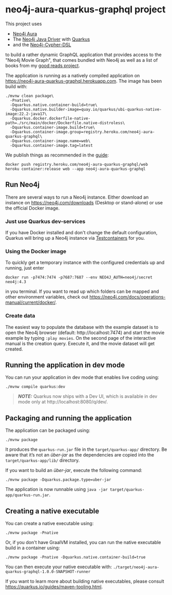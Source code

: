 # neo4j-aura-quarkus-graphql project

This project uses 

* [Neo4j Aura](https://www.google.com/search?client=safari&rls=en&q=neo4j+aura&ie=UTF-8&oe=UTF-8)
* The [Neo4j Java Driver](https://github.com/neo4j/neo4j-java-driver) with [Quarkus](https://quarkus.io)
* and the [Neo4j-Cypher-DSL](https://github.com/neo4j-contrib/cypher-dsl)

to build a rather dynamic GraphQL application that provides access to the "Neo4j Movie Graph", 
that comes bundled with Neo4j as well as a list of books from my [good reads project](https://github.com/michael-simons/goodreads).

The application is running as a natively compiled application on
https://neo4j-aura-quarkus-graphql.herokuapp.com. The image has been build with:

```
./mvnw clean package\
  -Pnative\
  -Dquarkus.native.container-build=true\
  -Dquarkus.native.builder-image=quay.io/quarkus/ubi-quarkus-native-image:22.2-java17\
  -Dquarkus.docker.dockerfile-native-path=./src/main/docker/Dockerfile.native-distroless\
  -Dquarkus.container-image.build=true\
  -Dquarkus.container-image.group=registry.heroku.com/neo4j-aura-quarkus-graphql\
  -Dquarkus.container-image.name=web\
  -Dquarkus.container-image.tag=latest
```

We publish things as recommended in the [guide](https://quarkus.io/guides/deploying-to-heroku):

```
docker push registry.heroku.com/neo4j-aura-quarkus-graphql/web
heroku container:release web --app neo4j-aura-quarkus-graphql
```

## Run Neo4j

There are several ways to run a Neo4j instance.
Either download an instance on https://neo4j.com/downloads (Desktop or stand-alone) or use the official Docker image.

### Just use Quarkus dev-services

If you have Docker installed and don't change the default configuration, Quarkus will bring up a Neo4j instance via [Testcontainers](https://www.testcontainers.org) for you.

### Using the Docker image

To quickly get a temporary instance with the configured credentials up and running, just enter

```
docker run -p7474:7474 -p7687:7687 --env NEO4J_AUTH=neo4j/secret neo4j:4.3
```

in you terminal. If you want to read up which folders can be mapped and other environment variables, 
check out https://neo4j.com/docs/operations-manual/current/docker/.

### Create data

The easiest way to populate the database with the example dataset is to open the Neo4j browser (default: http://localhost:7474)
and start the movie example by typing `:play movies`.
On the second page of the interactive manual is the creation query.
Execute it, and the movie dataset will get created.

## Running the application in dev mode

You can run your application in dev mode that enables live coding using:
```shell script
./mvnw compile quarkus:dev
```

> **_NOTE:_**  Quarkus now ships with a Dev UI, which is available in dev mode only at http://localhost:8080/q/dev/.

## Packaging and running the application

The application can be packaged using:
```shell script
./mvnw package
```
It produces the `quarkus-run.jar` file in the `target/quarkus-app/` directory.
Be aware that it’s not an _über-jar_ as the dependencies are copied into the `target/quarkus-app/lib/` directory.

If you want to build an _über-jar_, execute the following command:
```shell script
./mvnw package -Dquarkus.package.type=uber-jar
```

The application is now runnable using `java -jar target/quarkus-app/quarkus-run.jar`.

## Creating a native executable

You can create a native executable using: 
```shell script
./mvnw package -Pnative
```

Or, if you don't have GraalVM installed, you can run the native executable build in a container using: 
```shell script
./mvnw package -Pnative -Dquarkus.native.container-build=true
```

You can then execute your native executable with: `./target/neo4j-aura-quarkus-graphql-1.0.0-SNAPSHOT-runner`

If you want to learn more about building native executables, please consult https://quarkus.io/guides/maven-tooling.html.
